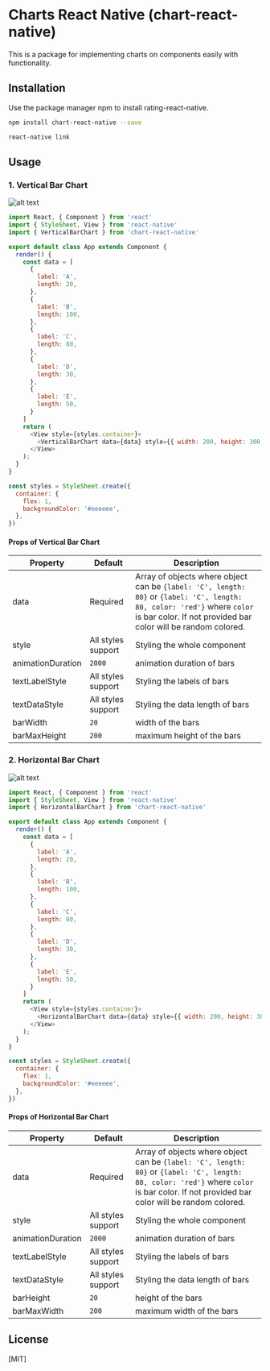 # Charts React Native (chart-react-native)

This is a package for implementing charts on components easily with functionality.

## Installation

Use the package manager npm to install rating-react-native.

```bash
npm install chart-react-native --save
```
```bash
react-native link
```

## Usage

### 1. Vertical Bar Chart

![alt text](https://imgur.com/pOwxVX1.gif)

```javascript
import React, { Component } from 'react'
import { StyleSheet, View } from 'react-native'
import { VerticalBarChart } from 'chart-react-native'

export default class App extends Component {
  render() {
    const data = [
      {
        label: 'A',
        length: 20,
      },
      {
        label: 'B',
        length: 100,
      },
      {
        label: 'C',
        length: 80,
      },
      {
        label: 'D',
        length: 30,
      },
      {
        label: 'E',
        length: 50,
      }
    ]
    return (
      <View style={styles.container}>
        <VerticalBarChart data={data} style={{ width: 200, height: 300, backgroundColor: '#eeeeee', borderBottomWidth: 1, borderColor: "#bdbdbd" }} />
      </View>
    );
  }
}

const styles = StyleSheet.create({
  container: {
    flex: 1,
    backgroundColor: '#eeeeee',
  },
})
```
#### Props of Vertical Bar Chart

| Property | Default | Description |
| --- | --- | --- |
| data | Required | Array of objects where object can be `{label: 'C', length: 80}` or `{label: 'C', length: 80, color: 'red'}` where `color` is bar color. If not provided bar color will be random colored.  |
| style | All styles support | Styling the whole component |
| animationDuration | `2000` | animation duration of bars |
| textLabelStyle | All styles support | Styling the labels of bars |
| textDataStyle | All styles support | Styling the data length of bars |
| barWidth | `20` | width of the bars |
| barMaxHeight | `200` | maximum height of the bars |

### 2. Horizontal Bar Chart

![alt text](https://imgur.com/gkLGAou.gif)

```javascript
import React, { Component } from 'react'
import { StyleSheet, View } from 'react-native'
import { HorizontalBarChart } from 'chart-react-native'

export default class App extends Component {
  render() {
    const data = [
      {
        label: 'A',
        length: 20,
      },
      {
        label: 'B',
        length: 100,
      },
      {
        label: 'C',
        length: 80,
      },
      {
        label: 'D',
        length: 30,
      },
      {
        label: 'E',
        length: 50,
      }
    ]
    return (
      <View style={styles.container}>
        <HorizontalBarChart data={data} style={{ width: 200, height: 300, backgroundColor: '#eeeeee', borderBottomWidth: 1, borderColor: "#bdbdbd" }} />
      </View>
    );
  }
}

const styles = StyleSheet.create({
  container: {
    flex: 1,
    backgroundColor: '#eeeeee',
  },
})
```

#### Props of Horizontal Bar Chart

| Property | Default | Description |
| --- | --- | --- |
| data | Required | Array of objects where object can be `{label: 'C', length: 80}` or `{label: 'C', length: 80, color: 'red'}` where `color` is bar color. If not provided bar color will be random colored.  |
| style | All styles support | Styling the whole component |
| animationDuration | `2000` | animation duration of bars |
| textLabelStyle | All styles support | Styling the labels of bars |
| textDataStyle | All styles support | Styling the data length of bars |
| barHeight | `20` | height of the bars |
| barMaxWidth | `200` | maximum width of the bars |

## License
[MIT]
